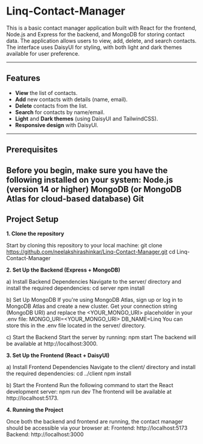 # Linq-Contact-Manager

This is a basic contact manager application built with React for the frontend, Node.js and Express for the backend, and MongoDB for storing contact data. The application allows users to view, add, delete, and search contacts. The interface uses DaisyUI for styling, with both light and dark themes available for user preference.

---
## Features

- **View** the list of contacts.
- **Add** new contacts with details (name, email).
- **Delete** contacts from the list.
- **Search** for contacts by name/email.
- **Light** and **Dark themes** (using DaisyUI and TailwindCSS).
- **Responsive design** with DaisyUI.
---

## Prerequisites

Before you begin, make sure you have the following installed on your system:
Node.js (version 14 or higher)
MongoDB (or MongoDB Atlas for cloud-based database)
Git
---
## Project Setup

**1. Clone the repository**

Start by cloning this repository to your local machine:
git clone https://github.com/neelakshirashinkar/Linq-Contact-Manager.git
cd Linq-Contact-Manager

**2. Set Up the Backend (Express + MongoDB)**

a) Install Backend Dependencies
Navigate to the server/ directory and install the required dependencies:
cd server
npm install

b) Set Up MongoDB
If you're using MongoDB Atlas, sign up or log in to MongoDB Atlas and create a new cluster.
Get your connection string (MongoDB URI) and replace the <YOUR_MONGO_URI> placeholder in your .env file:
MONGO_URI=<YOUR_MONGO_URI>
DB_NAME=Linq
You can store this in the .env file located in the server/ directory.

c) Start the Backend
Start the server by running:
npm start
The backend will be available at http://localhost:3000.

**3. Set Up the Frontend (React + DaisyUI)**

a) Install Frontend Dependencies
Navigate to the client/ directory and install the required dependencies:
cd ../client
npm install

b) Start the Frontend
Run the following command to start the React development server:
npm run dev
The frontend will be available at http://localhost:5173.

**4. Running the Project**

Once both the backend and frontend are running, the contact manager should be accessible via your browser at:
Frontend: http://localhost:5173
Backend: http://localhost:3000








